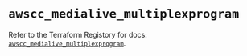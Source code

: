 # `awscc_medialive_multiplexprogram`

Refer to the Terraform Registory for docs: [`awscc_medialive_multiplexprogram`](https://registry.terraform.io/providers/hashicorp/awscc/0.70.0/docs/resources/medialive_multiplexprogram).
